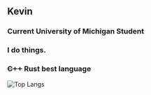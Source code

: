 ## Kevin
### Current University of Michigan Student
### I do things.
### ~~C++~~ Rust best language

![Top Langs](https://github-readme-stats-sigma-sepia-14.vercel.app/api/top-langs/?username=kevincal1226&layout=compact&theme=kanagawa)

